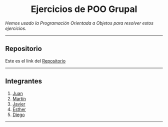 <h1 align="center">Ejercicios de POO Grupal</h1>

*Hemos usado la Programación Orientada a Objetos para resolver estos ejercicios.*

***

<h2>Repositorio</h2>

Este es el link del [Repositorio](https://github.com/Diegodesantos1/Ejercicios_POO_Grupal)

***

<h2>Integrantes</h2>

1. [Juan](https://github.com/jmedina28)
2. [Martín](https://github.com/mat0ta)
3. [Javier](https://github.com/Xavitheforce)
4. [Esther](https://github.com/ESTHERRODRIGUEZGARCIA)
5. [Diego](https://github.com/Diegodesantos1)

***
